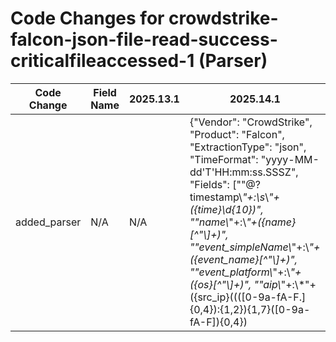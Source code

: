 # Code Changes for crowdstrike-falcon-json-file-read-success-criticalfileaccessed-1 (Parser)

| Code Change | Field Name | 2025.13.1 | 2025.14.1 |
|-------------|------------|-----------|------------|
| added_parser | N/A | N/A | {"Vendor": "CrowdStrike", "Product": "Falcon", "ExtractionType": "json", "TimeFormat": "yyyy-MM-dd'T'HH:mm:ss.SSSZ", "Fields": ["\"@?timestamp\\*\"+:\s*\\*\"+({time}\d{10})", "\"name\\*\"+:\\*\"+({name}[^\"\\]+)", "\"event_simpleName\\*\"+:\\*\"+({event_name}[^\"\\]+)", "\"event_platform\\*\"+:\\*\"+({os}[^\"\\]+)", "\"aip\\*\"+:\\*\"+({src_ip}((([0-9a-fA-F.]{0,4}):{1,2}){1,7}([0-9a-fA-F]){0,4})|(((25[0-5]|(2[0-4]|1\d|[0-9]|)\d)\.?\b){4}))(:({src_port}\d+))?", "\"UserSid\\*\"+:\\*\"+({user_sid}[^\"\\]+)", "\"SessionId\\*\"+:\\*\"+({session_id}[^\"\\]+)", "\"MD5HashData\\*\"+:\\*\"+({hash_md5}[^\"\\]+)", "\"SHA256HashData\\*\"+:\\*\"+({hash_sha256}[^\"\\]+)", "\"CommandLine\\*\"+:\\*\"+\s*({process_command_line}.+?)\s*[\"\\]", "\"TargetProcessId\\*\"+:\\*\"+({process_id}[^\"\\]+)", "\"(ImageFileName|TargetFileName)\\*\"+:\\*\"+(({file_path}[^\"]+?))\\*\"", "\"(ImageFileName|TargetFileName)\\*\"+:\\*\"+({file_dir}[^\"]*[\\\/]+)({file_name}[^\\\/\"]+\.({file_ext}[^\\\/\"]+))", "\"ConfigStateHash\\*\"+:\\*\"+({old_hash}[^\\\"]+)", "\"ContextProcessId\\*\"+:\\*\"+({process_guid}[^\\\"]+)", "\"Size\\*\"+:\\*\"+({bytes}\d+)", "\"UserName\\*\"+:\\*\"+((?i)system|({full_name}({first_name}[^\s\"]+)\s({last_name}[^\"\\]+))|({user}[\w\.\-\!\#\^\~]{1,40}\$?))", "\"FalconHostLink\\*\"+:\s*\\*\"+({falcon_host_link}[^\"]+)", "\"aid\\?\":\\?\"({aid}[^\"]+?)\\?\"", "\"event_platform\\?\":\\?\"({os}[^\"]+?)\\?\"", "exa_json_path=$.@timestamp,exa_field_name=time", "exa_json_path=$.message,exa_regex=\"name\\*\"+:\\*\"+({name}[^\"\\]+)", "exa_json_path=$.message,exa_regex=event_simpleName\\*\"+:\\*\"+({event_name}[^\"\\]+)", "exa_json_path=$.message,exa_regex=event_platform\\*\"+:\\*\"+({os}[^\"\\]+)", "exa_json_path=$.message,exa_regex=aip\\*\"+:\\*\"+({src_ip}((([0-9a-fA-F.]{0,4}):{1,2}){1,7}([0-9a-fA-F]){0,4})|(((25[0-5]|(2[0-4]|1\d|[0-9]|)\d)\.?\b){4}))(:({src_port}\d+))?", "exa_json_path=$.message,exa_regex=UserSid\\*\"+:\\*\"+({user_sid}[^\"\\]+)", "exa_json_path=$.message,exa_regex=SessionId\\*\"+:\\*\"+({session_id}[^\"\\]+)", "exa_json_path=$.message,exa_regex=MD5HashData\\*\"+:\\*\"+({hash_md5}[^\"\\]+)", "exa_json_path=$.message,exa_regex=SHA256HashData\\*\"+:\\*\"+({hash_sha256}[^\"\\]+)", "exa_json_path=$.message,exa_regex=CommandLine\\*\"+:\\*\"+\s*({process_command_line}.+?)\s*[\"\\]", "exa_json_path=$.message,exa_regex=TargetProcessId\\*\"+:\\*\"+({process_id}[^\"\\]+)", "exa_json_path=$.message,exa_regex=\"(ImageFileName|TargetFileName)\\*\"+:\\*\"+(({file_path}[^\"]+?))\\*\"", "exa_json_path=$.message,exa_regex=\"(ImageFileName|TargetFileName)\\*\"+:\\*\"+({file_dir}[^\"]*[\\\/]+)({file_name}[^\\\/\"]+\.({file_ext}[^\\\/\"]+))", "exa_json_path=$.message,exa_regex=\"ConfigStateHash\\*\"+:\\*\"+({old_hash}[^\\\"]+)", "exa_json_path=$.message,exa_regex=\"ContextProcessId\\*\"+:\\*\"+({process_guid}[^\\\"]+)", "exa_json_path=$.message,exa_regex=\"Size\\*\"+:\\*\"+({bytes}\d+)", "exa_json_path=$.message,exa_regex=\"UserName\\*\"+:\\*\"+((?i)system|({full_name}({first_name}[^\s\"]+)\s({last_name}[^\"\\]+))|({user}[\w\.\-\!\#\^\~]{1,40}\$?))", "exa_json_path=$.message,exa_regex=\"FalconHostLink\\*\"+:\s*\\*\"+({falcon_host_link}[^\"]+)", "exa_json_path=$.message,exa_regex=\"aid\\?\":\\?\"({aid}[^\"]+?)\\?\"", "exa_json_path=$.message,exa_regex=\"event_platform\\?\":\\?\"({os}[^\"]+?)\\?\""], "DupFields": ["event_name->event_code", "falcon_host_link->additional_info", "file_dir->directory", "file_name->process_name"], "Name": "crowdstrike-falcon-json-file-read-success-criticalfileaccessed-1", "ParserVersion": "v1.0.0", "Conditions": ["\"event_simpleName\\":\\"CriticalFileAccessed\\"", "\\"aip\\"", "\\"aid\\""]} |